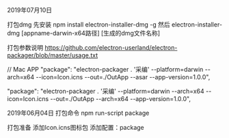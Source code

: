 

2019年07月10日

打包dmg
先安装
npm install electron-installer-dmg -g
然后
electron-installer-dmg [appname-darwin-x64路径] [生成的dmg文件名称]

打包参数说明
https://github.com/electron-userland/electron-packager/blob/master/usage.txt

// Mac APP
"package": "electron-packager . '采编' --platform=darwin --arch=x64 --icon=Icon.icns --out=./OutApp --asar --app-version=1.0.0",  

"package": "electron-packager . '采编' --platform=darwin --arch=x64 --icon=Icon.icns --out=./OutApp --arch=x64 --app-version=1.0.0",  


2019年06月04日
打包命令
npm run-script package

打包准备
添加Icon.icns图标包
添加配置：package